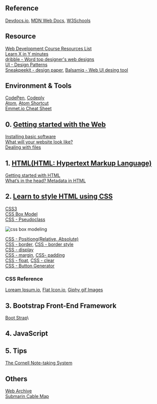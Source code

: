 ## Reference
[Devdocs.io](https://devdocs.io/html/), [MDN Web Docs](https://developer.mozilla.org/en-US/docs/Web/HTML), [W3Schools](https://www.w3schools.com/html/default.asp)

## Resource
[Web Development Course Resources List](https://www.appbrewery.co/p/web-development-course-resources/)\
[Learn X in Y minutes](https://learnxinyminutes.com/)\
[dribble - Word top designer's web designs](https://dribbble.com/)\
[UI - Design Patterns](http://ui-patterns.com/patterns)\
[Sneakpeekit - design paper](https://sneakpeekit.com/), [Balsamiq - Web UI desing tool](https://balsamiq.cloud/)

## Environment & Tools
[CodePen](https://codepen.io/), [Codeply](https://www.codeply.com/)\
[Atom](https://atom.io/), [Atom Shortcut](https://atom.io/packages/atom-shortcuts)\
[Emmet.io Cheat Sheet](https://docs.emmet.io/cheat-sheet/)

## 0. [Getting started with the Web](https://developer.mozilla.org/en-US/docs/Learn/Getting_started_with_the_web)
[Installing basic software](https://developer.mozilla.org/en-US/docs/Learn/Getting_started_with_the_web/Installing_basic_software)\
[What will your website look like?](https://developer.mozilla.org/en-US/docs/Learn/Getting_started_with_the_web/What_will_your_website_look_like)\
[Dealing with files](https://developer.mozilla.org/en-US/docs/Learn/Getting_started_with_the_web/Dealing_with_files)

## 1. [HTML(HTML: Hypertext Markup Language)](https://developer.mozilla.org/en-US/docs/Web/HTML)
[Getting started with HTML](https://developer.mozilla.org/en-US/docs/Learn/HTML/Introduction_to_HTML/Getting_started)\
[What’s in the head? Metadata in HTML](https://developer.mozilla.org/en-US/docs/Learn/HTML/Introduction_to_HTML/The_head_metadata_in_HTML)



## 2. [Learn to style HTML using CSS](https://developer.mozilla.org/en-US/docs/Learn/CSS)
[CSS3](https://developer.mozilla.org/en-US/docs/Archive/CSS3)\
[CSS Box Model](https://developer.mozilla.org/en-US/docs/Web/CSS/CSS_Box_Model/Introduction_to_the_CSS_box_model)\
[CSS - Pseudoclass](https://developer.mozilla.org/en-US/docs/Web/CSS/Pseudo-classes)

![css box modeling](https://github.com/Blackdog-Programmer/WebDevelopment/blob/master/reference/css-box-model.png)

[CSS - Positiong(Relative, Absolute)](https://developer.mozilla.org/en-US/docs/Web/CSS/position)\
[CSS - border](https://developer.mozilla.org/en-US/docs/Web/CSS/border), [CSS - border style](https://developer.mozilla.org/en-US/docs/Web/CSS/border-style)\
[CSS - display](https://developer.mozilla.org/en-US/docs/Web/CSS/display)\
[CSS - margin](https://developer.mozilla.org/en-US/docs/Web/CSS/margin), [CSS- padding](https://developer.mozilla.org/en-US/docs/Web/CSS/padding)\
[CSS - float](https://developer.mozilla.org/en-US/docs/Web/CSS/float), [CSS - clear](https://developer.mozilla.org/en-US/docs/Web/CSS/clear)\
[CSS - Button Generator](https://www.bestcssbuttongenerator.com/)

### CSS Reference
[Loream Ipsum.io](https://loremipsum.io/), [Flat Icon.io](https://www.flaticon.com/), [Giphy gif Images](https://giphy.com/)

## 3. Bootstrap Front-End Framework
[Boot Strap](https://getbootstrap.com/)\


## 4. JavaScript

## 5. Tips
[The Cornell Note-taking System](http://lsc.cornell.edu/study-skills/cornell-note-taking-system/)

## Others
[Web Archive](http://web.archive.org/)\
[Submarin Cable Map](https://www.submarinecablemap.com/)

